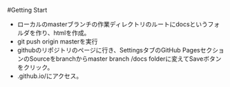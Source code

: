 
#Getting Start
+ ローカルのmasterブランチの作業ディレクトリのルートにdocsというフォルダを作り、htmlを作成。
+ git push origin masterを実行
+ githubのリポジトリのページに行き、SettingsタブのGitHub PagesセクションのSourceをbranchからmaster branch /docs folderに変えてSaveボタンをクリック。
+ <user>.github.io/<branch>にアクセス。
